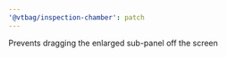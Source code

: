```yaml
---
'@vtbag/inspection-chamber': patch
---
```


Prevents dragging the enlarged sub-panel off the screen
